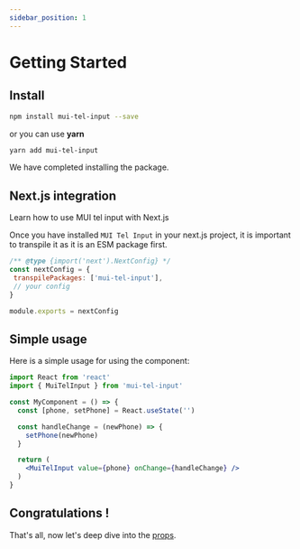 ```yaml
---
sidebar_position: 1
---
```


# Getting Started

## Install
```bash
npm install mui-tel-input --save
```
or you can use **yarn**
```bash
yarn add mui-tel-input
```

We have completed installing the package.

## Next.js integration

Learn how to use MUI tel input with Next.js

Once you have installed `MUI Tel Input` in your next.js project, it is important to transpile it as it is an ESM package first.

```js
/** @type {import('next').NextConfig} */
const nextConfig = {
 transpilePackages: ['mui-tel-input'],
 // your config
}

module.exports = nextConfig
```

## Simple usage

Here is a simple usage for using the component:

```jsx
import React from 'react'
import { MuiTelInput } from 'mui-tel-input'

const MyComponent = () => {
  const [phone, setPhone] = React.useState('')

  const handleChange = (newPhone) => {
    setPhone(newPhone)
  }

  return (
    <MuiTelInput value={phone} onChange={handleChange} />
  )
}
```

## Congratulations !

That's all, now let's deep dive into the [props](/docs/api-reference).